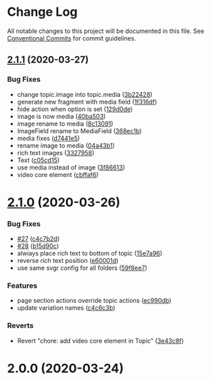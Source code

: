 # Change Log

All notable changes to this project will be documented in this file.
See [Conventional Commits](https://conventionalcommits.org) for commit guidelines.

## [2.1.1](https://github.com/wheelroom/wheelroom-io/compare/@wheelroom/boilerplate@2.1.0...@wheelroom/boilerplate@2.1.1) (2020-03-27)


### Bug Fixes

* change topic.image into topic.media ([3b22428](https://github.com/wheelroom/wheelroom-io/commit/3b22428a35e7dc45abf6ce587e8816ebf6c3159b))
* generate new fragment with media field ([1f316df](https://github.com/wheelroom/wheelroom-io/commit/1f316dfad21eca8d098b615e9a4f433738184769))
* hide action when option is set ([129d0de](https://github.com/wheelroom/wheelroom-io/commit/129d0de0a88dfeef9de8c8b91a777ea624db0329))
* image is now media ([40ba503](https://github.com/wheelroom/wheelroom-io/commit/40ba5037b868666f22d9e3f6a9343debe3c65162))
* image rename to media ([8c13091](https://github.com/wheelroom/wheelroom-io/commit/8c13091135618c8cbfc4348619821155f3bad28e))
* ImageField rename to MediaField ([368ec1b](https://github.com/wheelroom/wheelroom-io/commit/368ec1bd4c7b34f5641d356276007f9f927a33bd))
* media fixes ([d7441e5](https://github.com/wheelroom/wheelroom-io/commit/d7441e5fcbb4b8a3d53a88662b88a37e6a13d9a2))
* rename image to media ([04a43b1](https://github.com/wheelroom/wheelroom-io/commit/04a43b1943c48b2a0160b97c5d06b83380ba192a))
* rich text images ([3327958](https://github.com/wheelroom/wheelroom-io/commit/3327958aa6ab5caaae451225e5cfe7298e3f8f8e))
* Text ([c05cd15](https://github.com/wheelroom/wheelroom-io/commit/c05cd156210d09a6c93c2f3667d1f15d02416c16))
* use media instead of image ([3f86613](https://github.com/wheelroom/wheelroom-io/commit/3f86613f4fe5c5245a08528e749bfe52342273ab))
* video core element ([cbffaf6](https://github.com/wheelroom/wheelroom-io/commit/cbffaf68db985109e79d1d761894ad3f44d359b6))





# [2.1.0](https://github.com/wheelroom/wheelroom-io/compare/@wheelroom/boilerplate@2.0.0...@wheelroom/boilerplate@2.1.0) (2020-03-26)


### Bug Fixes

* [#27](https://github.com/wheelroom/wheelroom-io/issues/27) ([c4c7b2d](https://github.com/wheelroom/wheelroom-io/commit/c4c7b2d1504f4f12755c8f34b2b9608213bd4c73))
* [#28](https://github.com/wheelroom/wheelroom-io/issues/28) ([b15d90c](https://github.com/wheelroom/wheelroom-io/commit/b15d90c65a50d5381c3aba45024c99d267ea4e6a))
* alwiays place rich text to bottom of topic ([15e7a96](https://github.com/wheelroom/wheelroom-io/commit/15e7a9646f49a5abaea1b7d365e667e39012760f))
* reverse rich text position ([e60001d](https://github.com/wheelroom/wheelroom-io/commit/e60001de3c88c14edaec602c172eec2a1f137340))
* use same svgr config for all folders ([59f8ee7](https://github.com/wheelroom/wheelroom-io/commit/59f8ee7eddfc6d67f7cd275df9ac45a9a00e2ce0))


### Features

* page section actions override topic actions ([ec990db](https://github.com/wheelroom/wheelroom-io/commit/ec990dbec215061416e9282fdc1d3aa28e48d6ec))
* update variation names ([c4c6c3b](https://github.com/wheelroom/wheelroom-io/commit/c4c6c3b7c9fe57d961ec985d42ef542b444b94e5))


### Reverts

* Revert "chore: add video core element in Topic" ([3e43c8f](https://github.com/wheelroom/wheelroom-io/commit/3e43c8f649779cd8b0e3f5679f8b5ea50365a391))





# 2.0.0 (2020-03-24)

